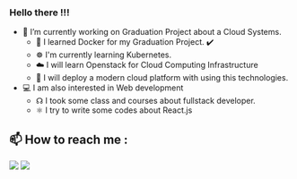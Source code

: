 ### Hello there !!!


<!--**dmnlfrkn/dmnlfrkn** is a ✨ _special_ ✨ repository because its `README.md` (this file) appears on your GitHub profile.-->


- 🔭 I’m currently working on Graduation Project about a Cloud Systems.
  - 🔧 I learned Docker for my Graduation Project. ✔️
  - ☸️ I'm currently learning Kubernetes.
  - ☁️ I will learn Openstack for Cloud Computing Infrastructure
  - 🧱 I will deploy a modern cloud platform with using this technologies.
- 💻 I am also interested in Web development
  - ☊ I took some class and courses about fullstack developer.
  - ⚛️ I try to write some codes about React.js

## :mailbox: How to reach me :
[<img target="_blank" src="https://img.icons8.com/fluent/50/000000/mail.png"/>](mailto:dmnlfrkn@hotmail.com)
[<img target="_blank" src="https://img.icons8.com/fluent/50/000000/linkedin.png"/>](https://www.linkedin.com/in/dmnlfrkn/)
